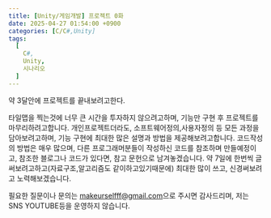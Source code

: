 ```yaml
---
title: [Unity/게임개발] 프로젝트 0화
date: 2025-04-27 01:54:00 +0900
categories: [C/C#,Unity]
tags:
  [
    C#,
    Unity,
    시나리오
  ]
---
```


약 3달안에 프로젝트를 끝내보려고한다.

타일맵을 찍는것에 너무 큰 시간을 투자하지 않으려고하며, 기능만 구현 후 프로젝트를 마무리하려고합니다. 개인프로젝트더라도, 소프트웨어정의,사용자정의 등 모든 과정을 담아보려고하며, 기능 구현에 최대한 많은 설명과 방법을 제공해보려고합니다. 코드작성의 방법은 매우 많으며, 다른 프로그래머분들이 작성하신 코드를 참조하며 만들예정이고, 참조한 블로그나 코드가 있다면, 참고 문헌으로 남겨놓겠습니다. 약 7일에 한번씩 글 써보려고하고(자료구조,알고리즘도 같이하고있기때문에) 최대한 많이 쓰고, 신경써보려고 노력해보겠습니다.

필요한 질문이나 문의는 [makeurselfff@gmail.com](mailto:makeurselfff@gmail.com)으로 주시면 감사드리며, 저는 SNS YOUTUBE등을 운영하지 않습니다.

